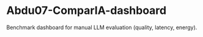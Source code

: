 # Abdu07-ComparIA-dashboard
Benchmark dashboard for manual LLM evaluation (quality, latency, energy).
